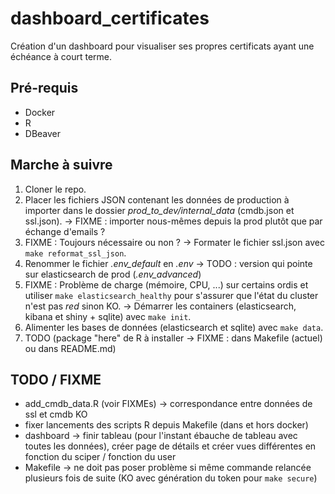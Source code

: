 # dashboard_certificates

Création d'un dashboard pour visualiser ses propres certificats ayant une échéance à court terme.

## Pré-requis

- Docker
- R
- DBeaver

## Marche à suivre

1) Cloner le repo.
2) Placer les fichiers JSON contenant les données de production à importer dans le dossier *prod_to_dev/internal_data* (cmdb.json et ssl.json). -> FIXME : importer nous-mêmes depuis la prod plutôt que par échange d'emails ?
3) FIXME : Toujours nécessaire ou non ? -> Formater le fichier ssl.json avec `make reformat_ssl_json`.
4) Renommer le fichier *.env_default* en *.env* -> TODO : version qui pointe sur elasticsearch de prod (*.env_advanced*)
5) FIXME : Problème de charge (mémoire, CPU, ...) sur certains ordis et utiliser `make elasticsearch_healthy` pour s'assurer que l'état du cluster n'est pas *red* sinon KO. -> Démarrer les containers (elasticsearch, kibana et shiny + sqlite) avec `make init`.
6) Alimenter les bases de données (elasticsearch et sqlite) avec `make data`.
7) TODO (package "here" de R à installer -> FIXME : dans Makefile (actuel) ou dans README.md)

## TODO / FIXME

- add_cmdb_data.R (voir FIXMEs) -> correspondance entre données de ssl et cmdb KO
- fixer lancements des scripts R depuis Makefile (dans et hors docker)
- dashboard -> finir tableau (pour l'instant ébauche de tableau avec toutes les données), créer page de détails et créer vues différentes en fonction du sciper / fonction du user
- Makefile -> ne doit pas poser problème si même commande relancée plusieurs fois de suite (KO avec génération du token pour `make secure`)

